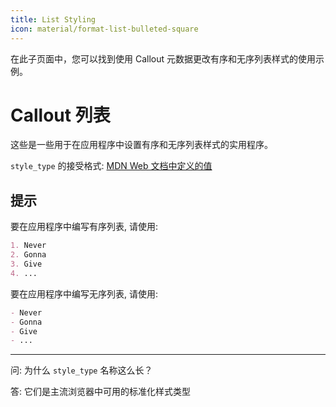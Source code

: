 ```yaml
---
title: List Styling
icon: material/format-list-bulleted-square
---
```


在此子页面中，您可以找到使用 Callout 元数据更改有序和无序列表样式的使用示例。

# Callout 列表

这些是一些用于在应用程序中设置有序和无序列表样式的实用程序。

`style_type` 的接受格式: [MDN Web 文档中定义的值](https://developer.mozilla.org/zh-CN/docs/Web/CSS/list-style-type#Values)

## 提示

要在应用程序中编写有序列表, 请使用:

```md
1. Never
2. Gonna
3. Give
4. ...
```

要在应用程序中编写无序列表, 请使用:

```md
- Never
- Gonna
- Give
- ...
```

___

问: 为什么 `style_type` 名称这么长？

答: 它们是主流浏览器中可用的标准化样式类型
